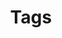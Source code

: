---
layout: tags
title: Tags
icon: fas fa-tags
order: 3 # You can adjust the order in the sidebar
---
